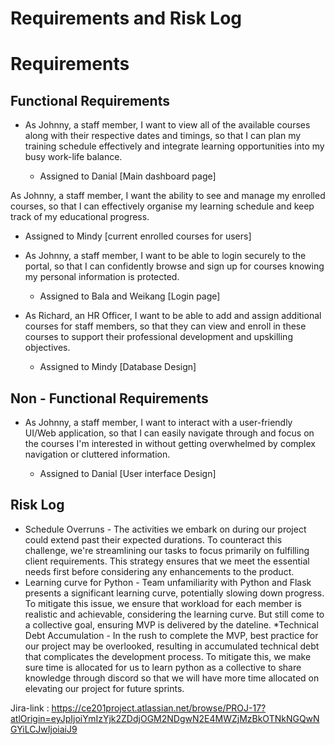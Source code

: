 # Requirements and Risk Log
# Requirements
## Functional Requirements
*  As Johnny, a staff member, I want to view all of the available courses along with their respective dates and timings, so that I can plan my training schedule effectively and integrate learning opportunities into my busy work-life balance.
   
    * Assigned to Danial [Main dashboard page]

As Johnny, a staff member, I want the ability to see and manage my enrolled courses, so that I can effectively organise my learning schedule and keep track of my educational progress.

   * Assigned to Mindy [current enrolled courses for users]

* As Johnny,  a staff member, I want to be able to login securely to the portal, so that I can confidently browse and sign up for courses knowing my personal information is protected.   
  
    * Assigned to Bala and Weikang [Login page]

* As Richard, an HR Officer, I want to be able to add and assign additional courses for staff members, so that they can view and enroll in these courses to support their professional development and upskilling objectives.
  
    * Assigned to Mindy [Database Design]

## Non - Functional Requirements
*  As Johnny,  a staff member, I want to interact with a user-friendly UI/Web application, so that I can easily navigate through and focus on the courses I'm interested in without getting overwhelmed by complex navigation or cluttered information.
   
    * Assigned to Danial [User interface Design]


## Risk Log
* Schedule Overruns - The activities we embark on during our project could extend past their expected durations. To counteract this challenge, we're streamlining our tasks to focus primarily on fulfilling client requirements. This strategy ensures that we meet the essential needs first before considering any enhancements to the product.
* Learning curve for Python - Team unfamiliarity with Python and Flask presents a significant learning curve, potentially slowing down progress. To mitigate this issue, we ensure that workload for each member is realistic and achievable, considering the learning curve. But still come to a collective goal, ensuring MVP is delivered by the dateline.
*Technical Debt Accumulation - In the rush to complete the MVP, best practice for our project may be overlooked, resulting in accumulated technical debt that complicates the development process. To mitigate this, we make sure time is allocated for us to learn python as a collective to share knowledge through discord so that we will have more time allocated on elevating our project for future sprints.

Jira-link : https://ce201project.atlassian.net/browse/PROJ-17?atlOrigin=eyJpIjoiYmIzYjk2ZDdjOGM2NDgwN2E4MWZjMzBkOTNkNGQwNGYiLCJwIjoiaiJ9

